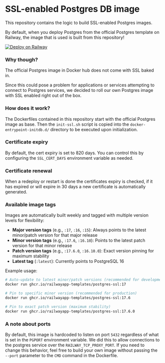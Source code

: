 # SSL-enabled Postgres DB image

This repository contains the logic to build SSL-enabled Postgres images.

By default, when you deploy Postgres from the official Postgres template on
Railway, the image that is used is built from this repository!

[![Deploy on
Railway](https://railway.app/button.svg)](https://railway.app/template/postgres)

### Why though?

The official Postgres image in Docker hub does not come with SSL baked in.

Since this could pose a problem for applications or services attempting to
connect to Postgres services, we decided to roll our own Postgres image with SSL
enabled right out of the box.

### How does it work?

The Dockerfiles contained in this repository start with the official Postgres
image as base. Then the `init-ssl.sh` script is copied into the
`docker-entrypoint-initdb.d/` directory to be executed upon initialization.

### Certificate expiry

By default, the cert expiry is set to 820 days. You can control this by
configuring the `SSL_CERT_DAYS` environment variable as needed.

### Certificate renewal

When a redeploy or restart is done the certificates expiry is checked, if it has
expired or will expire in 30 days a new certificate is automatically generated.

### Available image tags

Images are automatically built weekly and tagged with multiple version levels
for flexibility:

- **Major version tags** (e.g., `:17`, `:16`, `:15`): Always points to the
  latest minor/patch version for that major release
- **Minor version tags** (e.g., `:17.6`, `:16.10`): Points to the latest patch
  version for that minor release
- **Patch version tags** (e.g., `:17.6.0`, `:16.10.0`): Exact version pinning
  for maximum stability
- **Latest tag** (`:latest`): Currently points to PostgreSQL 16

Example usage:

```bash
# Auto-update to latest minor/patch versions (recommended for development)
docker run ghcr.io/railwayapp-templates/postgres-ssl:17

# Pin to specific minor version (recommended for production)
docker run ghcr.io/railwayapp-templates/postgres-ssl:17.6

# Pin to exact patch version (maximum stability)
docker run ghcr.io/railwayapp-templates/postgres-ssl:17.6.0
```

### A note about ports

By default, this image is hardcoded to listen on port `5432` regardless of what
is set in the `PGPORT` environment variable. We did this to allow connections
to the postgres service over the `RAILWAY_TCP_PROXY_PORT`. If you need to
change this behavior, feel free to build your own image without passing the
`--port` parameter to the `CMD` command in the Dockerfile.
